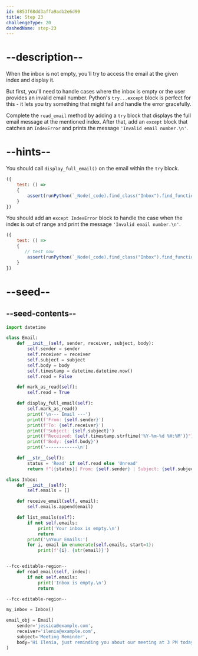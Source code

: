 ```yaml
---
id: 6853f68dd3affa9adb2e6d99
title: Step 23
challengeType: 20
dashedName: step-23
---
```


# --description--

When the inbox is not empty, you'll try to access the email at the given index and display it.

But first, you'll need to handle cases where the inbox is empty or the user provides an invalid email number. Python's `try...except` block is perfect for this - it lets you try something that might fail and handle the error gracefully.

Complete the `read_email` method by adding a `try` block that displays the full email message at the mentioned index. After that, add an `except` block that catches an `IndexError` and prints the message `'Invalid email number.\n'`.


# --hints--

You should call `display_full_email()` on the email within the `try` block.

```js
({
    test: () => 
    {
        assert(runPython(`_Node(_code).find_class("Inbox").find_function("read_email").find_trys()[0].find_body().is_equivalent("self.emails[index].display_full_email()")`))
    }
})
```

You should add an `except IndexError` block to handle the case when the index is out of range and print the message `'Invalid email number.\n'`.

```js
({
    test: () => 
    {
       // test now
        assert(runPython(`_Node(_code).find_class("Inbox").find_function("read_email").find_trys()[0].find_except("IndexError").find_body().is_equivalent("print('Invalid email number.\\n')")`))
    }
})
```

# --seed--

## --seed-contents--

```py
import datetime

class Email:
    def __init__(self, sender, receiver, subject, body):
        self.sender = sender
        self.receiver = receiver
        self.subject = subject
        self.body = body
        self.timestamp = datetime.datetime.now()
        self.read = False

    def mark_as_read(self):
        self.read = True

    def display_full_email(self):
        self.mark_as_read()
        print('\n--- Email ---')
        print(f'From: {self.sender}')
        print(f'To: {self.receiver}')
        print(f'Subject: {self.subject}')
        print(f"Received: {self.timestamp.strftime('%Y-%m-%d %H:%M')}")
        print(f'Body: {self.body}')
        print('------------\n')

    def __str__(self):
        status = 'Read' if self.read else 'Unread'
        return f"[{status}] From: {self.sender} | Subject: {self.subject} | Time: {self.timestamp.strftime('%Y-%m-%d %H:%M')}"

class Inbox:
    def __init__(self):
        self.emails = []

    def receive_email(self, email):
        self.emails.append(email)

    def list_emails(self):
        if not self.emails:
            print('Your inbox is empty.\n')
            return
        print('\nYour Emails:')
        for i, email in enumerate(self.emails, start=1):
            print(f'{i}. {str(email)}')


--fcc-editable-region--
    def read_email(self, index):
        if not self.emails:
            print('Inbox is empty.\n')
            return

--fcc-editable-region--

my_inbox = Inbox()

email_obj = Email(
    sender='jessica@example.com',
    receiver='ilenia@example.com',
    subject='Meeting Reminder',
    body='Hi Ilenia, just reminding you about our meeting at 3 PM today.'
)
```
